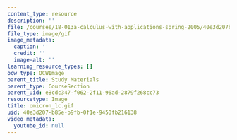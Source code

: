 ```yaml
---
content_type: resource
description: ''
file: /courses/18-013a-calculus-with-applications-spring-2005/40e3d207b85eb9fb0f1e9450fb216138_omicron_lc.gif
file_type: image/gif
image_metadata:
  caption: ''
  credit: ''
  image-alt: ''
learning_resource_types: []
ocw_type: OCWImage
parent_title: Study Materials
parent_type: CourseSection
parent_uid: e8cdc347-f062-2f11-96ad-2879f268cc73
resourcetype: Image
title: omicron_lc.gif
uid: 40e3d207-b85e-b9fb-0f1e-9450fb216138
video_metadata:
  youtube_id: null
---
```

